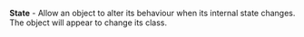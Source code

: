 **State** - Allow an object to alter its behaviour when its internal state changes. The object will appear to change its class.